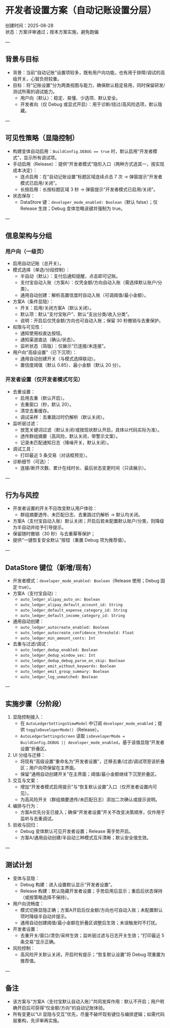 # 开发者设置方案（自动记账设置分层）

创建时间：2025-08-28  
状态：方案评审通过；按本方案实施，避免跑偏

—

## 背景与目标
- 背景：当前“自动记账”设置项较多，既有用户向功能，也有用于排障/调试的高级开关，心智负担较重。
- 目标：将“记账设置”分为两类视图与能力，确保默认稳定易用，同时保留研发/测试所需的调试能力。
  - 用户向（默认）：稳定、易懂、少选项、默认安全。
  - 开发者向（仅 Debug 或显式开启）：用于诊断/绕过/高风险选项，默认隐藏。

—

## 可见性策略（显隐控制）
- 构建变体自动启用：`BuildConfig.DEBUG == true` 时，默认启用“开发者模式”，显示所有调试项。
- 手动启用（Release）：提供“开发者模式”隐形入口（两种方式选其一，按实现成本决定）：
  - 连点启用：在“自动记账设置”标题区域连续点击 7 次 → 弹窗提示“开发者模式已启用/关闭”。
  - 长按启用：长按标题区域 3 秒 → 弹窗提示“开发者模式已启用/关闭”。
- 状态保存：
  - DataStore 键：`developer_mode_enabled: Boolean`（默认 false）；仅 Release 生效；Debug 变体忽略该键并强制为 true。

—

## 信息架构与分组

### 用户向（一级页）
- 启用自动记账（总开关）。
- 模式选择（单选/分段控制）：
  - 半自动（默认）：支付后通知提醒，点击即可记账。
  - 支付宝自动入账（方案A）：仅凭金额/方向自动入账（需选择默认账户/分类）。
  - 通用自动创建：解析高置信度时自动入账（可调阈值/最小金额）。
- 方案A（条件显隐）：
  - 开关：启用/关闭方案A（默认关闭）。
  - 默认项：默认“支付宝账户”、默认“支出分类/收入分类”。
  - 说明：开启后仅凭金额/方向也可自动入账；保留 30 秒撤销与去重保护。
- 权限与可见性：
  - 通知使用权直达按钮。
  - 通知渠道直达（确认/状态）。
  - 监听状态（简版）：仅展示“已连接/未连接”。
- 用户向“高级设置”（已下沉项）：
  - 通用自动创建开关（与模式选择联动）。
  - 置信度阈值（默认 0.85）、最小金额（默认 20 分）。

### 开发者设置（仅开发者模式可见）
- 去重设置：
  - 启用去重（默认开启）。
  - 去重窗口（秒，默认 20）。
  - 清空去重缓存。
  - 调试采样：去重跳过时仍解析（默认关闭）。
- 监听层过滤：
  - 放宽关键词过滤（默认关闭/或按现状默认开启，具体以代码实际为准）。
  - 透传群组摘要（高风险，默认关闭，带警示文案）。
  - 记录未匹配通知日志（降噪开关，默认关闭）。
- 调试工具：
  - 打印最近 5 条交易（对话框预览）。
- 诊断细节（可选）：
  - 连接/断开次数、累计在线时长、最后状态变更时间（只读展示）。

—

## 行为与风控
- 开发者设置的开关不应改变默认用户体验：
  - 群组摘要透传、未匹配日志、去重跳过仍解析 → 默认均关闭。
- 方案A（支付宝自动入账）默认关闭；开启后若未配置默认账户/分类，则降级为半自动并给予引导提示。
- 保留随时撤销（30 秒）与去重幂等保护；
- 提供“一键恢复安全默认”按钮（重置 Debug 项为推荐值）。

—

## DataStore 键位（新增/现有）
- 开发者模式：`developer_mode_enabled: Boolean`（Release 使用；Debug 固定 true）。
- 方案A（支付宝自动）：
  - `auto_ledger_alipay_auto_on: Boolean`
  - `auto_ledger_alipay_default_account_id: String`
  - `auto_ledger_default_expense_category_id: String`
  - `auto_ledger_default_income_category_id: String`
- 通用自动创建：
  - `auto_ledger_autocreate_enabled: Boolean`
  - `auto_ledger_autocreate_confidence_threshold: Float`
  - `auto_ledger_min_amount_cents: Int`
- 去重与过滤/调试：
  - `auto_ledger_dedup_enabled: Boolean`
  - `auto_ledger_dedup_window_sec: Int`
  - `auto_ledger_dedup_debug_parse_on_skip: Boolean`
  - `auto_ledger_emit_without_keywords: Boolean`
  - `auto_ledger_emit_group_summary: Boolean`
  - `auto_ledger_log_unmatched: Boolean`

—

## 实施步骤（分阶段）
1) 显隐控制接入：
   - 在 `AutoLedgerSettingsViewModel` 中订阅 `developer_mode_enabled`；提供 `toggleDeveloperMode()`（Release）。
   - `AutoLedgerSettingsScreen` 读取 `isDeveloperMode = BuildConfig.DEBUG || developer_mode_enabled`，基于该值显隐“开发者设置”折叠区。
2) UI 分组与迁移：
   - 将现有“高级设置”重命名为“开发者设置”，迁移去重/过滤/调试项至该折叠区；用户向项保留在主界面。
   - 保留“通用自动创建开关”在主界面；阈值/最小金额继续下沉至折叠区。
3) 交互与文案：
   - 增加“开发者模式启用提示”与“恢复默认设置”入口（仅开发者设置内可见）。
   - 为高风险开关（群组摘要透传/未匹配日志）添加二次确认或提示说明。
4) 编排与行为：
   - 方案A优先分支已接入；确保“开发者设置”开关不改变决策顺序，仅作用于监听与去重调试。
5) 验收与回归：
   - Debug 变体默认可见开发者设置；Release 需手势开启。
   - 方案A/通用自动创建/半自动三种模式互斥清晰；默认安全值生效。

—

## 测试计划
- 变体与显隐：
  - Debug 构建：进入设置默认显示“开发者设置”。
  - Release 构建：默认隐藏开发者设置；手势启用后显示；重启后状态保持（或按策略选择不保持）。
- 用户向流畅度：
  - 模式切换显隐正确；方案A开启后仅金额/方向也可自动入账；未配置默认项时降级半自动并提示。
  - 通用自动创建阈值/最小金额在折叠区调整后生效；未误触发时不打扰。
- 开发者设置：
  - 去重开关/窗口/清空/采样生效；监听层过滤与日志开关生效；“打印最近 5 条交易”显示正确。
- 风险控制：
  - 高风险开关默认关闭，开启时有提示；“恢复默认设置”将 Debug 项重置为推荐值。

—

## 备注
- 该方案与“方案A（支付宝默认自动入账）”共同发挥作用：默认不开启；用户明确开启后可获得“仅金额/方向”的自动记账体验。
- 所有变更以“UI 显隐与交互”优先，尽量不破坏现有键位与编排逻辑；如需代码层重构，先评审再实施。

